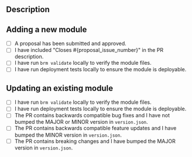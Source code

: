 <!-- If you haven't already, read the full [contribution guide](TODO). The guide may have changed since the last time you read it, so please double-check. Once you are done and ready to submit your PR, add PR description and run through the relevant checklist below. -->

## Description

<!--Why this PR? What is changed? What is the effect? etc.-->

## Adding a new module

<!--Run through the checklist if your PR adds a new module.-->

- [ ] A proposal has been submitted and approved.
- [ ] I have included "Closes #{proposal_issue_number}" in the PR description.
- [ ] I have run `brm validate` locally to verify the module files.
- [ ] I have run deployment tests locally to ensure the module is deployable.

## Updating an existing module

<!--Run through the checklist if your PR updates a new module.-->

- [ ] I have run `brm validate` locally to verify the module files.
- [ ] I have run deployment tests locally to ensure the module is deployable.
- [ ] The PR contains backwards compatible bug fixes and I have not bumped the MAJOR or MINOR version in `version.json`.
- [ ] The PR contains backwards compatible feature updates and I have bumped the MINOR version in `version.json`.
- [ ] The PR contains breaking changes and I have bumped the MAJOR version in `version.json`.
